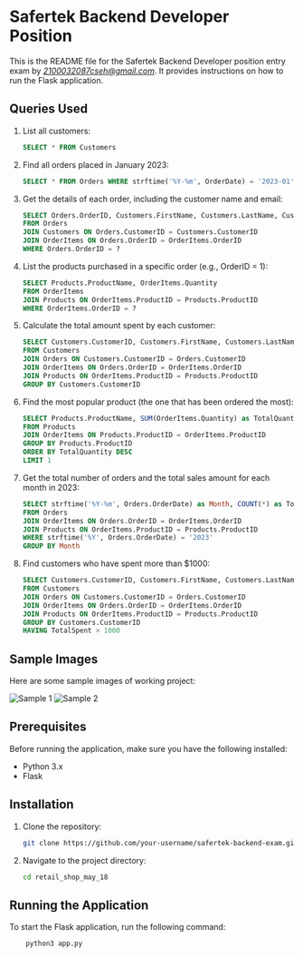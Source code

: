 # Safertek Backend Developer Position

This is the README file for the Safertek Backend Developer position entry exam by *2100032087cseh@gmail.com*. It provides instructions on how to run the Flask application.

## Queries Used

1. List all customers:

    ```sql
    SELECT * FROM Customers
    ```

2. Find all orders placed in January 2023:

    ```sql
    SELECT * FROM Orders WHERE strftime('%Y-%m', OrderDate) = '2023-01'
    ```

3. Get the details of each order, including the customer name and email:

    ```sql
    SELECT Orders.OrderID, Customers.FirstName, Customers.LastName, Customers.Email, OrderItems.ProductID, OrderItems.Quantity
    FROM Orders
    JOIN Customers ON Orders.CustomerID = Customers.CustomerID
    JOIN OrderItems ON Orders.OrderID = OrderItems.OrderID
    WHERE Orders.OrderID = ?
    ```

4. List the products purchased in a specific order (e.g., OrderID = 1):

    ```sql
    SELECT Products.ProductName, OrderItems.Quantity
    FROM OrderItems
    JOIN Products ON OrderItems.ProductID = Products.ProductID
    WHERE OrderItems.OrderID = ?
    ```

5. Calculate the total amount spent by each customer:

    ```sql
    SELECT Customers.CustomerID, Customers.FirstName, Customers.LastName, SUM(Products.Price * OrderItems.Quantity) as TotalSpent
    FROM Customers
    JOIN Orders ON Customers.CustomerID = Orders.CustomerID
    JOIN OrderItems ON Orders.OrderID = OrderItems.OrderID
    JOIN Products ON OrderItems.ProductID = Products.ProductID
    GROUP BY Customers.CustomerID
    ```

6. Find the most popular product (the one that has been ordered the most):

    ```sql
    SELECT Products.ProductName, SUM(OrderItems.Quantity) as TotalQuantity
    FROM Products
    JOIN OrderItems ON Products.ProductID = OrderItems.ProductID
    GROUP BY Products.ProductID
    ORDER BY TotalQuantity DESC
    LIMIT 1
    ```

7. Get the total number of orders and the total sales amount for each month in 2023:

    ```sql
    SELECT strftime('%Y-%m', Orders.OrderDate) as Month, COUNT(*) as TotalOrders, SUM(Products.Price * OrderItems.Quantity) as TotalSales
    FROM Orders
    JOIN OrderItems ON Orders.OrderID = OrderItems.OrderID
    JOIN Products ON OrderItems.ProductID = Products.ProductID
    WHERE strftime('%Y', Orders.OrderDate) = '2023'
    GROUP BY Month
    ```

8. Find customers who have spent more than $1000:
    ```sql
    SELECT Customers.CustomerID, Customers.FirstName, Customers.LastName, SUM(Products.Price * OrderItems.Quantity) as TotalSpent
    FROM Customers
    JOIN Orders ON Customers.CustomerID = Orders.CustomerID
    JOIN OrderItems ON Orders.OrderID = OrderItems.OrderID
    JOIN Products ON OrderItems.ProductID = Products.ProductID
    GROUP BY Customers.CustomerID
    HAVING TotalSpent > 1000
    ```

## Sample Images

Here are some sample images of working project:

![Sample 1](sample1.png)
![Sample 2](sample2.png)

## Prerequisites

Before running the application, make sure you have the following installed:

-   Python 3.x
-   Flask

## Installation

1. Clone the repository:

    ```bash
    git clone https://github.com/your-username/safertek-backend-exam.git
    ```

2. Navigate to the project directory:

    ```bash
    cd retail_shop_may_18
    ```

## Running the Application

To start the Flask application, run the following command:

```bash
    python3 app.py
```
